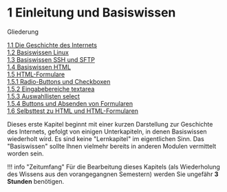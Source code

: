 # 1 Einleitung und Basiswissen

Gliederung

[1.1 Die Geschichte des Internets](1.1DieGeschichtedesInternets.md)<br>
[1.2 Basiswissen Linux](1.2BasiswissenLinux.md)<br>
[1.3 Basiswissen SSH und SFTP](1.3BasiswissenSSHundSFTP.md)<br>
[1.4 Basiswissen HTML](1.4BasiswissenHTML.md)<br>
[1.5 HTML-Formulare](1.5HTML-Formulare.md)<br>
[1.5.1 Radio-Buttons und Checkboxen](1.5.1Radio-ButtonsundCheckboxen.md)<br>
[1.5.2 Eingabebereiche textarea](1.5.2Eingabebereiche-textarea.md)<br>
[1.5.3 Auswahllisten select](1.5.3Auswahllisten-select.md)<br>
[1.5.4 Buttons und Absenden von Formularen](1.5.4ButtonsundAbsendenvonFormularen.md)<br>
[1.6 Selbsttest zu HTML und HTML-Formularen](1.6SelbsttestzuHTML-Formularen.md)


Dieses erste Kapitel beginnt mit einer kurzen Darstellung zur Geschichte des Internets, gefolgt von einigen Unterkapiteln, in denen Basiswissen wiederholt wird. Es sind keine "Lernkapitel" im eigentlichen Sinn. Das "Basiswissen" sollte Ihnen vielmehr bereits in anderen Modulen vermittelt worden sein.

!!! info "Zeitumfang"
    Für die Bearbeitung dieses Kapitels (als Wiederholung des Wissens aus den vorangegangnen Semestern) werden Sie ungefähr **3 Stunden** benötigen.